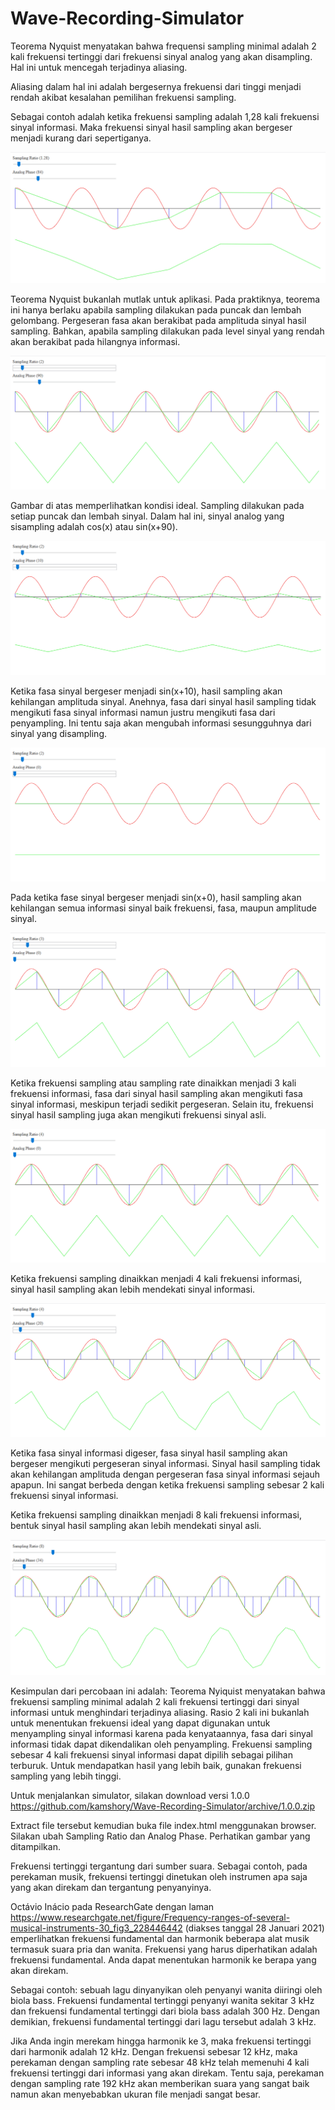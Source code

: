 # Wave-Recording-Simulator

Teorema Nyquist menyatakan bahwa frequensi sampling minimal adalah 2 kali frekuensi tertinggi dari frekuensi sinyal analog yang akan disampling. Hal ini untuk mencegah terjadinya aliasing.

Aliasing dalam hal ini adalah bergesernya frekuensi dari tinggi menjadi rendah akibat kesalahan pemilihan frekuensi sampling.

Sebagai contoh adalah ketika frekuensi sampling adalah 1,28 kali frekuensi sinyal informasi. Maka frekuensi sinyal hasil sampling akan bergeser menjadi kurang dari sepertiganya.

![enter image description here](https://raw.githubusercontent.com/kamshory/Wave-Recording-Simulator/main/image001.png)

Teorema Nyquist bukanlah mutlak untuk aplikasi. Pada praktiknya, teorema ini hanya berlaku apabila sampling dilakukan pada puncak dan lembah gelombang. Pergeseran fasa akan berakibat pada amplituda sinyal hasil sampling. Bahkan, apabila sampling dilakukan pada level sinyal yang rendah akan berakibat pada hilangnya informasi.

![enter image description here](https://raw.githubusercontent.com/kamshory/Wave-Recording-Simulator/main/image002.png)

Gambar di atas memperlihatkan kondisi ideal. Sampling dilakukan pada setiap puncak dan lembah sinyal. Dalam hal ini, sinyal analog yang sisampling adalah cos(x) atau sin(x+90). 

![enter image description here](https://raw.githubusercontent.com/kamshory/Wave-Recording-Simulator/main/image003.png)

Ketika fasa sinyal bergeser menjadi sin(x+10), hasil sampling akan kehilangan amplituda sinyal. Anehnya, fasa dari sinyal hasil sampling tidak mengikuti fasa sinyal informasi namun justru mengikuti fasa dari penyampling. Ini tentu saja akan mengubah informasi sesungguhnya dari sinyal yang disampling.

![enter image description here](https://raw.githubusercontent.com/kamshory/Wave-Recording-Simulator/main/image004.png)

Pada ketika fase sinyal bergeser menjadi sin(x+0), hasil sampling akan kehilangan semua informasi sinyal baik frekuensi, fasa, maupun amplitude sinyal.
 
![enter image description here](https://raw.githubusercontent.com/kamshory/Wave-Recording-Simulator/main/image005.png)

Ketika frekuensi sampling atau sampling rate dinaikkan menjadi 3 kali frekuensi informasi, fasa dari sinyal hasil sampling akan mengikuti fasa sinyal informasi, meskipun terjadi sedikit pergeseran. Selain itu, frekuensi sinyal hasil sampling juga akan mengikuti frekuensi sinyal asli.

![enter image description here](https://raw.githubusercontent.com/kamshory/Wave-Recording-Simulator/main/image006.png)

Ketika frekuensi sampling dinaikkan menjadi 4 kali frekuensi informasi, sinyal hasil sampling akan lebih mendekati sinyal informasi.

![enter image description here](https://raw.githubusercontent.com/kamshory/Wave-Recording-Simulator/main/image007.png) 

Ketika fasa sinyal informasi digeser, fasa sinyal hasil sampling akan bergeser mengikuti pergeseran sinyal informasi. Sinyal hasil sampling tidak akan kehilangan amplituda dengan pergeseran fasa sinyal informasi sejauh apapun. Ini sangat berbeda dengan ketika frekuensi sampling sebesar 2 kali frekuensi sinyal informasi.

Ketika frekuensi sampling dinaikkan menjadi 8 kali frekuensi informasi, bentuk sinyal hasil sampling akan lebih mendekati sinyal asli.

![enter image description here](https://raw.githubusercontent.com/kamshory/Wave-Recording-Simulator/main/image008.png)

Kesimpulan dari percobaan ini adalah: Teorema Nyiquist menyatakan bahwa frekuensi sampling minimal adalah 2 kali frekuensi tertinggi dari sinyal informasi untuk menghindari terjadinya aliasing. Rasio 2 kali ini bukanlah untuk menentukan frekuensi ideal yang dapat digunakan untuk menyampling sinyal informasi karena pada kenyataannya, fasa dari sinyal informasi tidak dapat dikendalikan oleh penyampling. Frekuensi sampling sebesar 4 kali frekuensi sinyal informasi dapat dipilih sebagai pilihan terburuk. Untuk mendapatkan hasil yang lebih baik, gunakan frekuensi sampling yang lebih tinggi.

Untuk menjalankan simulator, silakan download versi 1.0.0 https://github.com/kamshory/Wave-Recording-Simulator/archive/1.0.0.zip

Extract file tersebut kemudian buka file index.html menggunakan browser. Silakan ubah Sampling Ratio dan Analog Phase. Perhatikan gambar yang ditampilkan.

Frekuensi tertinggi tergantung dari sumber suara. Sebagai contoh, pada perekaman musik, frekuensi tertinggi dinetukan oleh instrumen apa saja yang akan direkam dan tergantung penyanyinya.

Octávio Inácio pada ResearchGate dengan laman https://www.researchgate.net/figure/Frequency-ranges-of-several-musical-instruments-30_fig3_228446442 (diakses tanggal 28 Januari 2021) emperlihatkan frekuensi fundamental dan harmonik beberapa alat musik termasuk suara pria dan wanita. Frekuensi yang harus diperhatikan adalah frekuensi fundamental. Anda dapat menentukan harmonik ke berapa yang akan direkam. 

Sebagai contoh: sebuah lagu dinyanyikan oleh penyanyi wanita diiringi oleh biola bass. Frekuensi fundamental tertinggi penyanyi wanita sekitar 3 kHz dan frekuensi fundamental tertinggi dari biola bass adalah 300 Hz. Dengan demikian, frekuensi fundamental tertinggi dari lagu tersebut adalah 3 kHz.

Jika Anda ingin merekam hingga harmonik ke 3, maka frekuensi tertinggi dari harmonik adalah 12 kHz. Dengan frekuensi sebesar 12 kHz, maka perekaman dengan sampling rate sebesar 48 kHz telah memenuhi 4 kali frekuensi tertinggi dari informasi yang akan direkam. Tentu saja, perekaman dengan sampling rate 192 kHz akan memberikan suara yang sangat baik namun akan menyebabkan ukuran file menjadi sangat besar.

